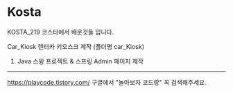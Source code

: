 # Kosta
KOSTA_219
코스타에서 배운것들 입니다.

Car_Kiosk 렌터카 키오스크 제작 (폴더명 car_Kiosk)
1. Java 스윙 프로젝트 & 스프링 Admin 페이지 제작



----------------------------------------------
https://playcode.tistory.com/
구글에서 "놀아보자 코드랑" 꼭 검색해주세요.
